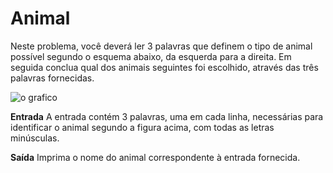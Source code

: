 # Animal

Neste problema, você deverá ler 3 palavras que definem o tipo de animal possível segundo o esquema abaixo, da esquerda para a direita.  Em seguida conclua qual dos animais seguintes foi escolhido, através das três palavras fornecidas.

![o grafico](https://resources.beecrowd.com.br/gallery/images/problems/UOJ_1049_b.png)

**Entrada**
A entrada contém 3 palavras, uma em cada linha, necessárias para identificar o animal segundo a figura acima, com todas as letras minúsculas.

**Saída**
Imprima o nome do animal correspondente à entrada fornecida.